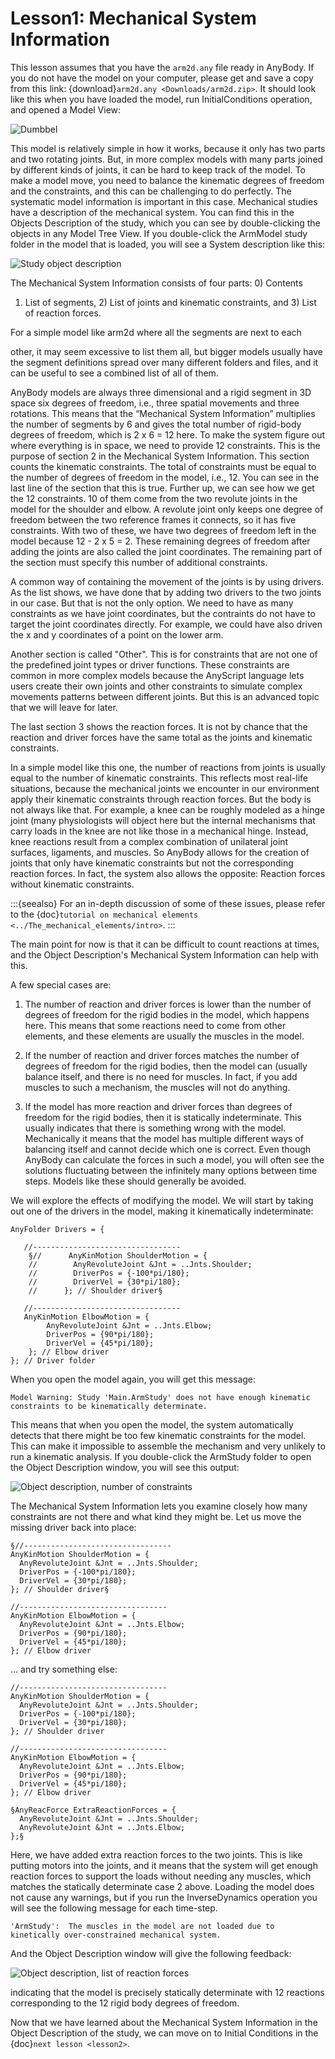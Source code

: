 ﻿# Lesson1: Mechanical System Information

This lesson assumes that you have the `arm2d.any` file ready in AnyBody. If you do not have the model on your computer, please get and save a copy from this link: {download}`arm2d.any <Downloads/arm2d.zip>`. It should look like this when you have loaded the model, run InitialConditions operation, and opened a Model View:

![Dumbbel](_static/lesson1/image1.png)

This model is relatively simple in how it works, because it only has
two parts and two rotating joints. But, in more complex models with many
parts joined by different kinds of joints, it can be hard to keep track of the
model. To make a model move, you need to balance the kinematic degrees
of freedom and the constraints, and this can be challenging to do perfectly.
The systematic model information is important in this case.
Mechanical studies have a description of the mechanical system.
You can find this in the Objects Description of the study, which you can see by
double-clicking the objects in any Model Tree View. If you double-click the
ArmModel study folder in the model that is loaded, you will see a System
description like this:

![Study object description](_static/lesson1/image2.png)

The Mechanical System Information consists of four parts: 0) Contents
1) List of segments, 2) List of joints and kinematic constraints, and 3) List of reaction forces.


For a simple model like arm2d where all the segments are next to each

other, it may seem excessive to list them all, but bigger models usually have the segment definitions spread over many different folders and files, and it can be useful to see a combined list of all of them.

AnyBody models are always three dimensional and a rigid
segment in 3D space six degrees of freedom, i.e.,
three spatial movements and three rotations. This means that the “Mechanical System
Information” multiplies the number of segments by 6 and gives the total
number of rigid-body degrees of freedom, which is 2 x 6 = 12 here. To
make the system figure out where everything is in space, we need to
provide 12 constraints. This is the purpose of section 2 in the Mechanical System
Information. This section counts the kinematic
constraints. The total of constraints must be equal to the number of degrees
of freedom in the model, i.e., 12. You can see in the last line of the
section that this is true. Further up, we can see how we get the 12
constraints. 10 of them come from the two revolute joints in the model for the shoulder and elbow. A revolute joint only keeps one degree of freedom between the two reference frames it connects,
so it has five constraints. With two of these, we have two degrees of
freedom left in the model because 12 - 2 x 5 = 2. These remaining
degrees of freedom after adding the joints are also called the
joint coordinates. The remaining part of the section must specify this
number of additional constraints.



A common way of containing the movement of the joints is by using drivers. As the list shows, we have done that by adding two drivers to the two joints in our case. But that is not the only option. We need to have as many constraints as we have joint coordinates, but the contraints do not have to target the joint coordinates directly. For example, we could have also driven the x and y coordinates of a point on the lower arm.


Another section is called "Other". This is for constraints that are
not one of the predefined joint types or driver functions. These
constraints are common in more complex models because the
AnyScript language lets users create their own joints and other constraints
to simulate complex movements patterns between different
joints. But this is an advanced topic that we will leave for
later.

The last section 3 shows the reaction forces. It is not by chance that
the reaction and driver forces have the same total as the joints and kinematic constraints. 

In a simple model like this one, the number of reactions from joints is usually equal to the number of kinematic constraints. This reflects most real-life situations, because the mechanical joints we encounter in our environment apply their kinematic constraints through reaction forces. But the body is not always like that. For example, a knee can be roughly modeled as a hinge joint (many physiologists will object here but the internal mechanisms that carry loads in the knee are not like those in a mechanical hinge. Instead, knee reactions result from a complex combination of unilateral joint surfaces, ligaments, and muscles. So AnyBody allows for the creation of joints that only have kinematic constraints but not the corresponding reaction forces. In fact, the system also allows the opposite: Reaction forces without kinematic constraints.

:::{seealso}
For an in-depth discussion of some of these issues, please refer to the
{doc}`tutorial on mechanical elements <../The_mechanical_elements/intro>`. 
:::

The main point for now is that it can be difficult to count reactions at times, and the Object Description's Mechanical System Information can help with this.

A few special cases are:

1. The number of reaction and driver forces is lower than the number of 
    degrees of freedom for the rigid bodies in the model, which happens here.
   This means that some reactions need to come from other elements, and
   these elements are usually the muscles in the model.

2. If the number of reaction and driver forces matches the number of
   degrees of freedom for the rigid bodies, then the model can (usually
   balance itself, and there is no need for muscles. In fact, if you
   add muscles to such a mechanism, the muscles will not do anything.

3. If the model has more reaction and driver forces than degrees of freedom
   for the rigid bodies, then it is statically indeterminate. This usually
   indicates that there is something wrong with the model. Mechanically it
   means that the model has multiple different ways of
   balancing itself and cannot decide which one is correct. Even though AnyBody can calculate the forces in
   such a model, you will often see the solutions fluctuating between
   the infinitely many options between time steps. Models like
   these should generally be avoided.


We will explore the effects of modifying the model.
We will start by taking out one of the drivers in the model, making it
kinematically indeterminate:


```AnyScriptDoc
AnyFolder Drivers = {

   //---------------------------------
    §//      AnyKinMotion ShoulderMotion = {
    //        AnyRevoluteJoint &Jnt = ..Jnts.Shoulder;
    //        DriverPos = {-100*pi/180};
    //        DriverVel = {30*pi/180};
    //      }; // Shoulder driver§

   //---------------------------------
   AnyKinMotion ElbowMotion = {
        AnyRevoluteJoint &Jnt = ..Jnts.Elbow;
        DriverPos = {90*pi/180};
        DriverVel = {45*pi/180};
    }; // Elbow driver
}; // Driver folder
```

When you open the model again, you will get this message:

```
Model Warning: Study 'Main.ArmStudy' does not have enough kinematic
constraints to be kinematically determinate.
```



This means that when you open the model, the system automatically detects that there 
might be too few kinematic constraints for the model. This can make it impossible to assemble the mechanism and very unlikely to run a kinematic analysis. If you double-click the ArmStudy folder to open the Object Description window, you will see this output:

![Object description, number of constraints](_static/lesson1/image3.png)

The Mechanical System Information lets you examine closely how many
constraints are not there and what kind they might be. Let us move
the missing driver back into place:

```AnyScriptDoc
§//---------------------------------
AnyKinMotion ShoulderMotion = {
  AnyRevoluteJoint &Jnt = ..Jnts.Shoulder;
  DriverPos = {-100*pi/180};
  DriverVel = {30*pi/180};
}; // Shoulder driver§

//---------------------------------
AnyKinMotion ElbowMotion = {
  AnyRevoluteJoint &Jnt = ..Jnts.Elbow;
  DriverPos = {90*pi/180};
  DriverVel = {45*pi/180};
}; // Elbow driver
```

... and try something else:

```AnyScriptDoc
//---------------------------------
AnyKinMotion ShoulderMotion = {
  AnyRevoluteJoint &Jnt = ..Jnts.Shoulder;
  DriverPos = {-100*pi/180};
  DriverVel = {30*pi/180};
}; // Shoulder driver

//---------------------------------
AnyKinMotion ElbowMotion = {
  AnyRevoluteJoint &Jnt = ..Jnts.Elbow;
  DriverPos = {90*pi/180};
  DriverVel = {45*pi/180};
}; // Elbow driver

§AnyReacForce ExtraReactionForces = {
  AnyRevoluteJoint &Jnt = ..Jnts.Shoulder;
  AnyRevoluteJoint &Jnt = ..Jnts.Elbow;
};§
```

Here, we have added extra reaction forces to the two joints. This is like putting motors into the joints, and
it means that the system will get enough reaction forces to support the
loads without needing any muscles, which matches the statically
determinate case 2 above. Loading the model does not cause any warnings, but if you run the InverseDynamics operation you will see the following message for each time-step.


```none
'ArmStudy':  The muscles in the model are not loaded due to kinetically over-constrained mechanical system.
```

And the Object Description window will give the following feedback:

![Object description, list of reaction forces](_static/lesson1/image4.png)

indicating that the model is precisely statically determinate with 12 reactions
corresponding to the 12 rigid body degrees of freedom.

Now that we have learned about the Mechanical System Information in
the Object Description of the study, we can move on to Initial
Conditions in the {doc}`next lesson <lesson2>`.


